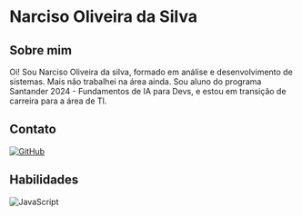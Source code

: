 

# Narciso Oliveira da Silva 
## Sobre mim

Oi! Sou Narciso Oliveira da silva, formado em análise e desenvolvimento de sistemas. Mais não trabalhei na área ainda. Sou aluno do programa Santander 2024 - Fundamentos de IA para Devs, e estou em transição de carreira para a área de TI.

## Contato
[![GitHub](https://img.shields.io/badge/GitHub-100000?style=border_radius&logo=github&logoColor=white)](https://github.com/Narcisoosilva)

## Habilidades

![JavaScript](https://img.shields.io/badge/JavaScript-F7DF1E?style=border_radius&logo=javascript&logoColor=black)

